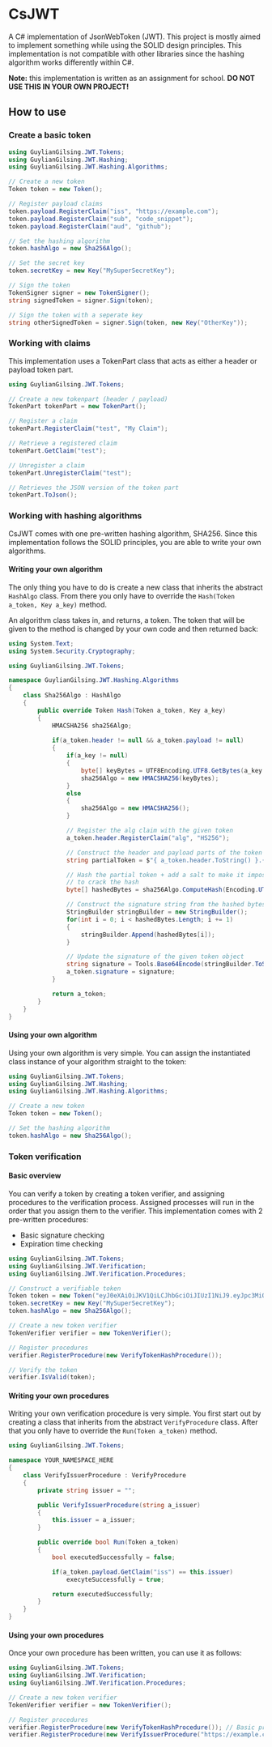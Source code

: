 # CsJWT
A C# implementation of JsonWebToken (JWT). This project is mostly aimed to implement something while using the SOLID design principles. This implementation is not compatible with other libraries since the hashing algorithm works differently within C#.

**Note:** this implementation is written as an assignment for school. **DO NOT USE THIS IN YOUR OWN PROJECT!**

## How to use
### Create a basic token
```cs
using GuylianGilsing.JWT.Tokens;
using GuylianGilsing.JWT.Hashing;
using GuylianGilsing.JWT.Hashing.Algorithms;

// Create a new token
Token token = new Token();

// Register payload claims
token.payload.RegisterClaim("iss", "https://example.com");
token.payload.RegisterClaim("sub", "code_snippet");
token.payload.RegisterClaim("aud", "github");

// Set the hashing algorithm
token.hashAlgo = new Sha256Algo();

// Set the secret key
token.secretKey = new Key("MySuperSecretKey");

// Sign the token
TokenSigner signer = new TokenSigner();
string signedToken = signer.Sign(token);

// Sign the token with a seperate key
string otherSignedToken = signer.Sign(token, new Key("OtherKey"));
```

### Working with claims
This implementation uses a TokenPart class that acts as either a header or payload token part.
```cs
using GuylianGilsing.JWT.Tokens;

// Create a new tokenpart (header / payload)
TokenPart tokenPart = new TokenPart();

// Register a claim
tokenPart.RegisterClaim("test", "My Claim");

// Retrieve a registered claim
tokenPart.GetClaim("test");

// Unregister a claim
tokenPart.UnregisterClaim("test");

// Retrieves the JSON version of the token part
tokenPart.ToJson();
```

### Working with hashing algorithms
CsJWT comes with one pre-written hashing algorithm, SHA256. Since this implementation follows the SOLID principles, you are able to write your own algorithms.

#### Writing your own algorithm
The only thing you have to do is create a new class that inherits the abstract `HashAlgo` class. From there you only have to override the `Hash(Token a_token, Key a_key)` method.

An algorithm class takes in, and returns, a token. The token that will be given to the method is changed by your own code and then returned back:
```cs
using System.Text;
using System.Security.Cryptography;

using GuylianGilsing.JWT.Tokens;

namespace GuylianGilsing.JWT.Hashing.Algorithms
{
    class Sha256Algo : HashAlgo
    {
        public override Token Hash(Token a_token, Key a_key)
        {
            HMACSHA256 sha256Algo;
            
            if(a_token.header != null && a_token.payload != null)
            {
                if(a_key != null)
                {
                    byte[] keyBytes = UTF8Encoding.UTF8.GetBytes(a_key.secret);
                    sha256Algo = new HMACSHA256(keyBytes);
                }
                else
                {
                    sha256Algo = new HMACSHA256();
                }

                // Register the alg claim with the given token
                a_token.header.RegisterClaim("alg", "HS256");

                // Construct the header and payload parts of the token
                string partialToken = $"{ a_token.header.ToString() }.{ a_token.payload.ToString() }";

                // Hash the partial token + add a salt to make it impossible for any lookup/rainbow tables
                // to crack the hash
                byte[] hashedBytes = sha256Algo.ComputeHash(Encoding.UTF8.GetBytes(partialToken));

                // Construct the signature string from the hashed bytes
                StringBuilder stringBuilder = new StringBuilder();
                for(int i = 0; i < hashedBytes.Length; i += 1)
                {
                    stringBuilder.Append(hashedBytes[i]);
                }

                // Update the signature of the given token object
                string signature = Tools.Base64Encode(stringBuilder.ToString());
                a_token.signature = signature;
            }

            return a_token;
        }
    }
}
```

#### Using your own algorithm
Using your own algorithm is very simple. You can assign the instantiated class instance of your algorithm straight to the token:
```cs
using GuylianGilsing.JWT.Tokens;
using GuylianGilsing.JWT.Hashing;
using GuylianGilsing.JWT.Hashing.Algorithms;

// Create a new token
Token token = new Token();

// Set the hashing algorithm
token.hashAlgo = new Sha256Algo();
```

### Token verification
#### Basic overview
You can verify a token by creating a token verifier, and assigning procedures to the verification process. Assigned processes will run in the order that you assign them to the verifier. This implementation comes with 2 pre-written procedures:<br/>
- Basic signature checking
- Expiration time checking
```cs
using GuylianGilsing.JWT.Tokens;
using GuylianGilsing.JWT.Verification;
using GuylianGilsing.JWT.Verification.Procedures;

// Construct a verifiable token
Token token = new Token("eyJ0eXAiOiJKV1QiLCJhbGciOiJIUzI1NiJ9.eyJpc3MiOiJodHRwczovL2V4YW1wbGUuY29tIn0.MTM4MTYwMjA2OTEyMDA4NzE5NzkzMDgyMjEyNzk5NjE0MDczMTA0MTQ2MTcwMjU1MTE5MjM0MjE3MTI1MjE1MjQ5NDc3NzE3NzE5ODUyMzgyNDc");
token.secretKey = new Key("MySuperSecretKey");
token.hashAlgo = new Sha256Algo();

// Create a new token verifier
TokenVerifier verifier = new TokenVerifier();

// Register procedures
verifier.RegisterProcedure(new VerifyTokenHashProcedure());

// Verify the token
verifier.IsValid(token);
```

#### Writing your own procedures
Writing your own verification procedure is very simple. You first start out by creating a class that inherits from the abstract `VerifyProcedure` class. After that you only have to override the `Run(Token a_token)` method.
```cs
using GuylianGilsing.JWT.Tokens;

namespace YOUR_NAMESPACE_HERE
{
    class VerifyIssuerProcedure : VerifyProcedure
    {
        private string issuer = "";

        public VerifyIssuerProcedure(string a_issuer)
        {
            this.issuer = a_issuer;
        }

        public override bool Run(Token a_token)
        {
            bool executedSuccessfully = false;

            if(a_token.payload.GetClaim("iss") == this.issuer)
                execyteSuccessfully = true;

            return executedSuccessfully;
        }
    }
}
```

#### Using your own procedures
Once your own procedure has been written, you can use it as follows:
```cs
using GuylianGilsing.JWT.Tokens;
using GuylianGilsing.JWT.Verification;
using GuylianGilsing.JWT.Verification.Procedures;

// Create a new token verifier
TokenVerifier verifier = new TokenVerifier();

// Register procedures
verifier.RegisterProcedure(new VerifyTokenHashProcedure()); // Basic procedure
verifier.RegisterProcedure(new VerifyIssuerProcedure("https://example.com")); // Our own custom procedure
```